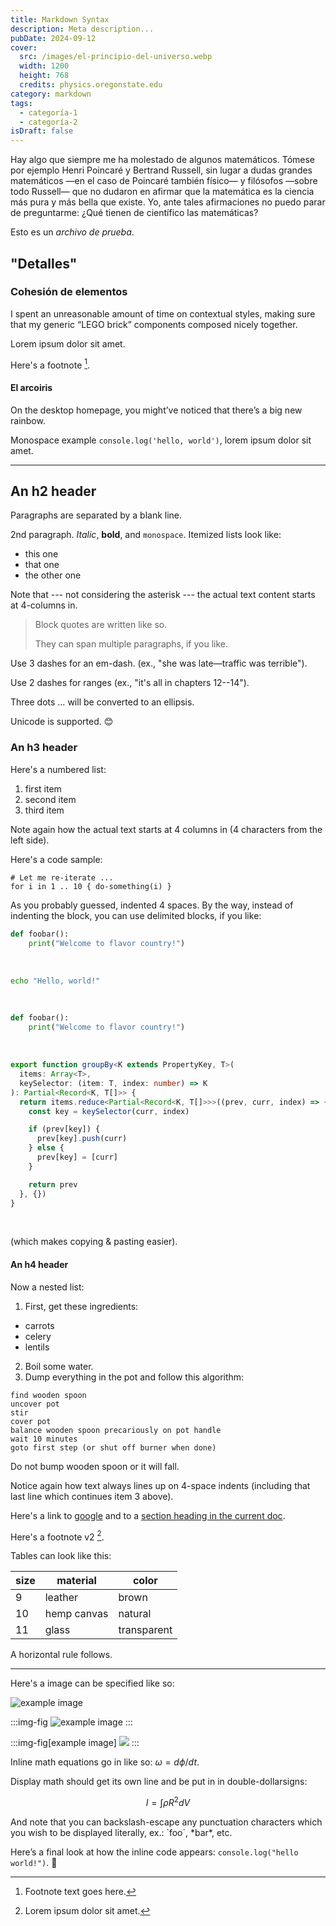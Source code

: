 ```yaml
---
title: Markdown Syntax
description: Meta description...
pubDate: 2024-09-12
cover:
  src: /images/el-principio-del-universo.webp
  width: 1200
  height: 768
  credits: physics.oregonstate.edu
category: markdown
tags:
  - categoría-1
  - categoría-2
isDraft: false
---
```


Hay algo que siempre me ha molestado de algunos matemáticos. Tómese por ejemplo Henri Poincaré y Bertrand Russell, sin lugar a dudas grandes matemáticos —en el caso de Poincaré también físico— y filósofos —sobre todo Russell— que no dudaron en afirmar que la matemática es la ciencia más pura y más bella que existe. Yo, ante tales afirmaciones no puedo parar de preguntarme: ¿Qué tienen de científico las matemáticas?

Esto es un _archivo de prueba_.

## "Detalles"

### Cohesión de elementos

I spent an unreasonable amount of time on contextual styles, making sure that my generic “LEGO brick” components composed nicely together.

Lorem ipsum dolor sit amet.

Here's a footnote [^1].

[^1]: Footnote text goes here.

#### El arcoiris

On the desktop homepage, you might’ve noticed that there’s a big new rainbow.

Monospace example `console.log('hello, world')`, lorem ipsum dolor sit amet.

---

## An h2 header

Paragraphs are separated by a blank line.

2nd paragraph. _Italic_, **bold**, and `monospace`. Itemized lists look like:

- this one
- that one
- the other one

Note that --- not considering the asterisk --- the actual text content starts at 4-columns in.

> Block quotes are written like so.
>
> They can span multiple paragraphs, if you like.

Use 3 dashes for an em-dash. (ex., "she was late—traffic was terrible").

Use 2 dashes for ranges (ex., "it's all in chapters 12--14").

Three dots … will be converted to an ellipsis.

Unicode is supported. 😊

### An h3 header

Here's a numbered list:

1. first item
2. second item
3. third item

Note again how the actual text starts at 4 columns in (4 characters from the left side).

Here's a code sample:

    # Let me re-iterate ...
    for i in 1 .. 10 { do-something(i) }

As you probably guessed, indented 4 spaces. By the way, instead of indenting the block, you can use delimited blocks, if you like:

```python
def foobar():
    print("Welcome to flavor country!")
```

<br />

```sh title="Hello" showLineNumbers=false
echo "Hello, world!"
```

<br />

```python title="main.py" showLineNumbers=false
def foobar():
    print("Welcome to flavor country!")
```

<br />

```ts title="@/utils.ts"
export function groupBy<K extends PropertyKey, T>(
  items: Array<T>,
  keySelector: (item: T, index: number) => K
): Partial<Record<K, T[]>> {
  return items.reduce<Partial<Record<K, T[]>>>((prev, curr, index) => {
    const key = keySelector(curr, index)

    if (prev[key]) {
      prev[key].push(curr)
    } else {
      prev[key] = [curr]
    }

    return prev
  }, {})
}
```

<br />

(which makes copying & pasting easier).

#### An h4 header

Now a nested list:

1. First, get these ingredients:

- carrots
- celery
- lentils

2. Boil some water.
3. Dump everything in the pot and follow this algorithm:

```
find wooden spoon
uncover pot
stir
cover pot
balance wooden spoon precariously on pot handle
wait 10 minutes
goto first step (or shut off burner when done)
```

Do not bump wooden spoon or it will fall.

Notice again how text always lines up on 4-space indents (including that last line which continues item 3 above).

Here's a link to [google](https://www.google.com/) and to a [section heading in the current doc](#an-h2-header).

Here's a footnote v2 [^2].

[^2]: Lorem ipsum dolor sit amet.

Tables can look like this:

| size | material    | color       |
| ---- | ----------- | ----------- |
| 9    | leather     | brown       |
| 10   | hemp canvas | natural     |
| 11   | glass       | transparent |

A horizontal rule follows.

---

Here's a image can be specified like so:

![example image](@/assets/articles/shiki-magic-move.png)

:::img-fig
![example image](@/assets/articles/shiki-magic-move.png)
:::

:::img-fig[example image]
![](@/assets/articles/shiki-magic-move.png)
:::

Inline math equations go in like so: $\omega = d\phi / dt$.

Display math should get its own line and be put in in double-dollarsigns:

$$
I = \int \rho R^{2} dV
$$

And note that you can backslash-escape any punctuation characters which you wish to be displayed literally, ex.: \`foo\`, \*bar\*, etc.

Here’s a final look at how the inline code appears: `console.log("hello world!")`. 👋
